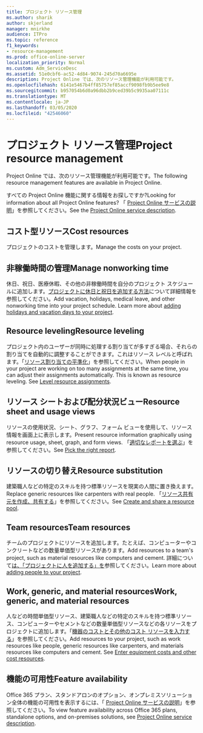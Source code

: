 ```yaml
---
title: プロジェクト リソース管理
ms.author: sharik
author: skjerland
manager: mnirkhe
audience: ITPro
ms.topic: reference
f1_keywords:
- resource-management
ms.prod: office-online-server
localization_priority: Normal
ms.custom: Adm_ServiceDesc
ms.assetid: 51e0cbf6-ac52-4d84-9074-245d70a6695e
description: Project Online では、次のリソース管理機能が利用可能です。
ms.openlocfilehash: 6141e5467b4ff85757ef85accf9098fb9b5ee9e8
ms.sourcegitcommit: b957054b6d0a96dbb2b9ced39b5c9935aa07111c
ms.translationtype: MT
ms.contentlocale: ja-JP
ms.lasthandoff: 03/05/2020
ms.locfileid: "42546060"
---
```

# <a name="project-resource-management"></a><span data-ttu-id="6fc27-103">プロジェクト リソース管理</span><span class="sxs-lookup"><span data-stu-id="6fc27-103">Project resource management</span></span>

<span data-ttu-id="6fc27-104">Project Online では、次のリソース管理機能が利用可能です。</span><span class="sxs-lookup"><span data-stu-id="6fc27-104">The following resource management features are available in Project Online.</span></span>
  
<span data-ttu-id="6fc27-105">すべての Project Online 機能に関する情報をお探しですか?</span><span class="sxs-lookup"><span data-stu-id="6fc27-105">Looking for information about all Project Online features?</span></span> <span data-ttu-id="6fc27-106">「 [Project Online サービスの説明](project-online-service-description.md)」を参照してください。</span><span class="sxs-lookup"><span data-stu-id="6fc27-106">See the [Project Online service description](project-online-service-description.md).</span></span>
  
## <a name="cost-resources"></a><span data-ttu-id="6fc27-107">コスト型リソース</span><span class="sxs-lookup"><span data-stu-id="6fc27-107">Cost resources</span></span>

<span data-ttu-id="6fc27-108">プロジェクトのコストを管理します。</span><span class="sxs-lookup"><span data-stu-id="6fc27-108">Manage the costs on your project.</span></span>
  
## <a name="manage-nonworking-time"></a><span data-ttu-id="6fc27-109">非稼働時間の管理</span><span class="sxs-lookup"><span data-stu-id="6fc27-109">Manage nonworking time</span></span>

<span data-ttu-id="6fc27-p102">休日、祝日、医療休暇、その他の非稼働時間を自分のプロジェクト スケジュールに追加します。[プロジェクトに休日と祝日を追加する方法](https://go.microsoft.com/fwlink/p/?LinkId=271337)について詳細情報を参照してください。</span><span class="sxs-lookup"><span data-stu-id="6fc27-p102">Add vacation, holidays, medical leave, and other nonworking time into your project schedule. Learn more about [adding holidays and vacation days to your project](https://go.microsoft.com/fwlink/p/?LinkId=271337).</span></span>
  
## <a name="resource-leveling"></a><span data-ttu-id="6fc27-112">Resource leveling</span><span class="sxs-lookup"><span data-stu-id="6fc27-112">Resource leveling</span></span>

<span data-ttu-id="6fc27-p103">プロジェクト内のユーザーが同時に処理する割り当てが多すぎる場合、それらの割り当てを自動的に調整することができます。これはリソース レベルと呼ばれます。「[リソース割り当ての平準化](https://go.microsoft.com/fwlink/p/?LinkId=271348)」を参照してください。</span><span class="sxs-lookup"><span data-stu-id="6fc27-p103">When people in your project are working on too many assignments at the same time, you can adjust their assignments automatically. This is known as resource leveling. See [Level resource assignments](https://go.microsoft.com/fwlink/p/?LinkId=271348).</span></span>
  
## <a name="resource-sheet-and-usage-views"></a><span data-ttu-id="6fc27-116">リソース シートおよび配分状況ビュー</span><span class="sxs-lookup"><span data-stu-id="6fc27-116">Resource sheet and usage views</span></span>

<span data-ttu-id="6fc27-117">リソースの使用状況、シート、グラフ、フォーム ビューを使用して、リソース情報を画面上に表示します。</span><span class="sxs-lookup"><span data-stu-id="6fc27-117">Present resource information graphically using resource usage, sheet, graph, and form views.</span></span> <span data-ttu-id="6fc27-118">「[適切なレポートを選ぶ](https://go.microsoft.com/fwlink/?LinkId=402920)」を参照してください。</span><span class="sxs-lookup"><span data-stu-id="6fc27-118">See [Pick the right report](https://go.microsoft.com/fwlink/?LinkId=402920).</span></span>
  
## <a name="resource-substitution"></a><span data-ttu-id="6fc27-119">リソースの切り替え</span><span class="sxs-lookup"><span data-stu-id="6fc27-119">Resource substitution</span></span>

<span data-ttu-id="6fc27-120">建築職人などの特定のスキルを持つ標準リソースを現実の人間に置き換えます。</span><span class="sxs-lookup"><span data-stu-id="6fc27-120">Replace generic resources like carpenters with real people.</span></span> <span data-ttu-id="6fc27-121">「[リソース共有元を作成、共有する](https://go.microsoft.com/fwlink/?LinkId=402921)」を参照してください。</span><span class="sxs-lookup"><span data-stu-id="6fc27-121">See [Create and share a resource pool](https://go.microsoft.com/fwlink/?LinkId=402921).</span></span>
  
## <a name="team-resources"></a><span data-ttu-id="6fc27-122">Team resources</span><span class="sxs-lookup"><span data-stu-id="6fc27-122">Team resources</span></span>

<span data-ttu-id="6fc27-123">チームのプロジェクトにリソースを追加します。たとえば、コンピューターやコンクリートなどの数量単価型リソースがあります。</span><span class="sxs-lookup"><span data-stu-id="6fc27-123">Add resources to a team's project, such as material resources like computers and cement.</span></span> <span data-ttu-id="6fc27-124">詳細について[は、「プロジェクトに人を追加する」を](https://go.microsoft.com/fwlink/p/?LinkId=271347)参照してください。</span><span class="sxs-lookup"><span data-stu-id="6fc27-124">Learn more about [adding people to your project](https://go.microsoft.com/fwlink/p/?LinkId=271347).</span></span>
  
## <a name="work-generic-and-material-resources"></a><span data-ttu-id="6fc27-125">Work, generic, and material resources</span><span class="sxs-lookup"><span data-stu-id="6fc27-125">Work, generic, and material resources</span></span>

<span data-ttu-id="6fc27-p107">人などの時間単価型リソース、建築職人などの特定のスキルを持つ標準リソース、コンピューターやセメントなどの数量単価型リソースなどの各リソースをプロジェクトに追加します。「[機器のコストとその他のコスト リソースを入力する](https://go.microsoft.com/fwlink/?LinkId=402922)」を参照してください。</span><span class="sxs-lookup"><span data-stu-id="6fc27-p107">Add resources to your project, such as work resources like people, generic resources like carpenters, and materials resources like computers and cement. See [Enter equipment costs and other cost resources](https://go.microsoft.com/fwlink/?LinkId=402922).</span></span>
  
## <a name="feature-availability"></a><span data-ttu-id="6fc27-128">機能の可用性</span><span class="sxs-lookup"><span data-stu-id="6fc27-128">Feature availability</span></span>

<span data-ttu-id="6fc27-129">Office 365 プラン、スタンドアロンのオプション、オンプレミスソリューション全体の機能の可用性を表示するには、「 [Project Online サービスの説明](project-online-service-description.md)」を参照してください。</span><span class="sxs-lookup"><span data-stu-id="6fc27-129">To view feature availability across Office 365 plans, standalone options, and on-premises solutions, see [Project Online service description](project-online-service-description.md).</span></span>
  


